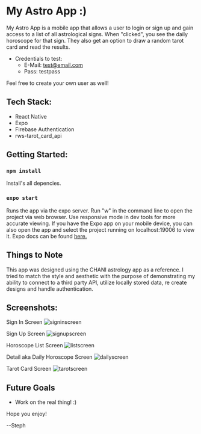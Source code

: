 # My Astro App :)

My Astro App is a mobile app that allows a user to login or sign up and gain access to a list of all astrological signs. When "clicked", you see the daily horoscope for that sign. They also get an option to draw a random tarot card and read the results.

- Credentials to test:
  - E-Mail: test@email.com
  - Pass: testpass

Feel free to create your own user as well!

## Tech Stack:

- React Native
- Expo
- Firebase Authentication
- rws-tarot_card_api

## Getting Started:

### `npm install`

Install's all depencies.

### `expo start`

Runs the app via the expo server. Run "w" in the command line to open the project via web browser. Use responsive mode in dev tools for more accurate viewing. If you have the Expo app on your mobile device, you can also open the app and select the project running on localhost:19006 to view it. Expo docs can be found [here.](https://docs.expo.dev/)

## Things to Note

This app was designed using the CHANI astrology app as a reference. I tried to match the style and aesthetic with the purpose of demonstrating my ability to connect to a third party API, utilize locally stored data, re create designs and handle authentication.

## Screenshots:

Sign In Screen
![signinscreen](./imgs/sign-in.PNG)

Sign Up Screen
![signupscreen](./imgs/sign-up.PNG)

Horoscope List Screen
![listscreen](./imgs/list.PNG)

Detail aka Daily Horoscope Screen
![dailyscreen](./imgs/daily.PNG)

Tarot Card Screen
![tarotscreen](./imgs/tarot.PNG)

## Future Goals

- Work on the real thing! :)

Hope you enjoy!

--Steph
